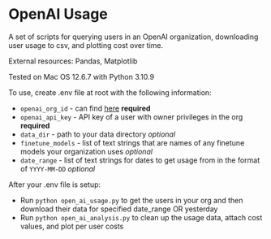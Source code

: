 # OpenAI Usage

A set of scripts for querying users in an OpenAI organization, downloading user usage to csv, and plotting cost over time.

External resources: Pandas, Matplotlib

Tested on Mac OS 12.6.7 with Python 3.10.9

To use, create .env file at root with the following information:
- `openai_org_id` - can find [here](https://platform.openai.com/account/org-settings) **required**
- `openai_api_key` - API key of a user with owner privileges in the org **required**
- `data_dir` - path to your data directory *optional*
- `finetune_models` - list of text strings that are names of any finetune models your organization uses *optional*
- `date_range` - list of text strings for dates to get usage from in the format of `YYYY-MM-DD` *optional*

After your .env file is setup:
- Run `python open_ai_usage.py` to get the users in your org and then download their data for specified date_range OR yesterday
- Run `python open_ai_analysis.py` to clean up the usage data, attach cost values, and plot per user costs
